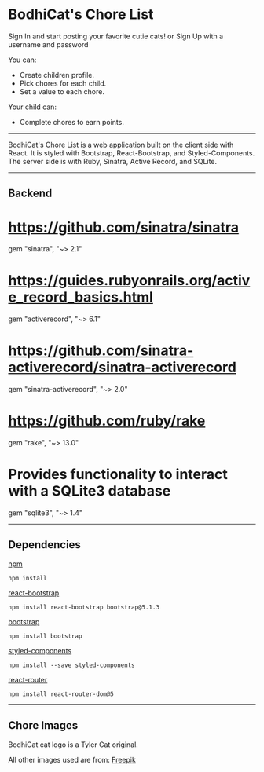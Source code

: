 # BodhiCat's Chore List

Sign In and start posting your favorite cutie cats!
or Sign Up with a username and password

You can:

-   Create children profile.
-   Pick chores for each child.
-   Set a value to each chore.

Your child can:

-   Complete chores to earn points.

---

BodhiCat's Chore List is a web application built on the client side with React. It is styled with Bootstrap, React-Bootstrap, and Styled-Components. The server side is with Ruby, Sinatra, Active Record, and SQLite.

---

## Backend

# https://github.com/sinatra/sinatra

gem "sinatra", "~> 2.1"

# https://guides.rubyonrails.org/active_record_basics.html

gem "activerecord", "~> 6.1"

# https://github.com/sinatra-activerecord/sinatra-activerecord

gem "sinatra-activerecord", "~> 2.0"

# https://github.com/ruby/rake

gem "rake", "~> 13.0"

# Provides functionality to interact with a SQLite3 database

gem "sqlite3", "~> 1.4"

---

## Dependencies

[npm](https://docs.npmjs.com/cli/v8/commands/npm-install)

```
npm install
```

[react-bootstrap](https://react-bootstrap.github.io/getting-started/introduction/)

```
npm install react-bootstrap bootstrap@5.1.3
```

[bootstrap](https://www.npmjs.com/package/bootstrap)

```
npm install bootstrap
```

[styled-components](https://styled-components.com/docs/basics#installation)

```
npm install --save styled-components
```

[react-router](https://github.com/remix-run/react-router/blob/main/docs/getting-started/tutorial.md)

```
npm install react-router-dom@5
```

---

## Chore Images

BodhiCat cat logo is a Tyler Cat original.

All other images used are from:
[Freepik](https://www.freepik.com/)
